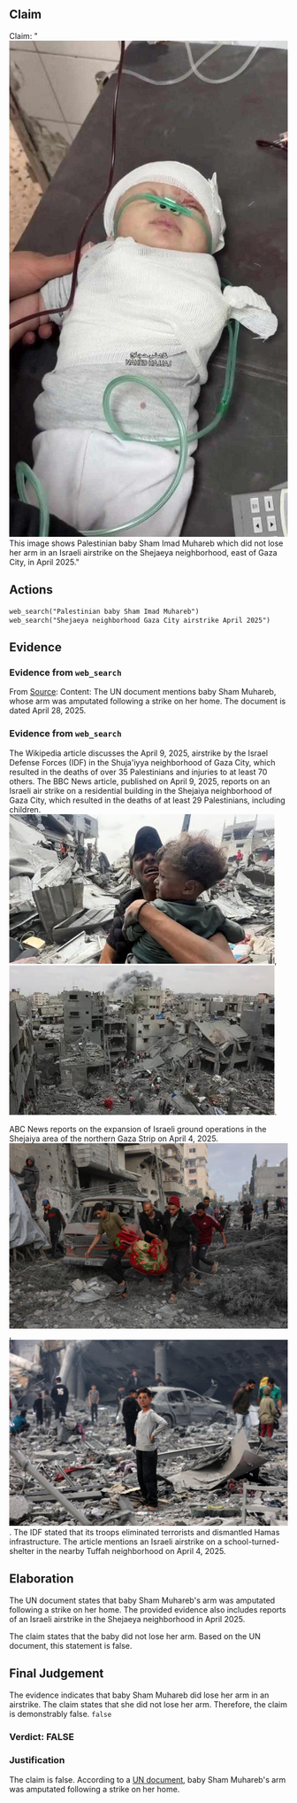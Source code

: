 ## Claim
Claim: "![image 32](media/57.jpg) This image shows Palestinian baby Sham Imad Muhareb which did not lose her arm in an Israeli airstrike on the Shejaeya neighborhood, east of Gaza City, in April 2025."

## Actions
```
web_search("Palestinian baby Sham Imad Muhareb")
web_search("Shejaeya neighborhood Gaza City airstrike April 2025")
```

## Evidence
### Evidence from `web_search`
From [Source](https://www.un.org/unispal/wp-content/uploads/2025/04/196-20250428-ora-01-00-bi.pdf): 
Content: The UN document mentions baby Sham Muhareb, whose arm was amputated following a strike on her home. The document is dated April 28, 2025.


### Evidence from `web_search`
The Wikipedia article discusses the April 9, 2025, airstrike by the Israel Defense Forces (IDF) in the Shuja'iyya neighborhood of Gaza City, which resulted in the deaths of over 35 Palestinians and injuries to at least 70 others. The BBC News article, published on April 9, 2025, reports on an Israeli air strike on a residential building in the Shejaiya neighborhood of Gaza City, which resulted in the deaths of at least 29 Palestinians, including children. ![image 13724](media/2025-08-31_16-39-1756658394-427533.jpg), ![image 13726](media/2025-08-31_16-39-1756658394-721902.jpg).

ABC News reports on the expansion of Israeli ground operations in the Shejaiya area of the northern Gaza Strip on April 4, 2025. ![image 13727](media/2025-08-31_16-39-1756658399-064290.jpg), ![image 13731](media/2025-08-31_16-40-1756658401-022862.jpg). The IDF stated that its troops eliminated terrorists and dismantled Hamas infrastructure. The article mentions an Israeli airstrike on a school-turned-shelter in the nearby Tuffah neighborhood on April 4, 2025.


## Elaboration
The UN document states that baby Sham Muhareb's arm was amputated following a strike on her home. The provided evidence also includes reports of an Israeli airstrike in the Shejaeya neighborhood in April 2025.

The claim states that the baby did not lose her arm. Based on the UN document, this statement is false.


## Final Judgement
The evidence indicates that baby Sham Muhareb did lose her arm in an airstrike. The claim states that she did not lose her arm. Therefore, the claim is demonstrably false. `false`

### Verdict: FALSE

### Justification
The claim is false. According to a [UN document](https://www.un.org/unispal/wp-content/uploads/2025/04/196-20250428-ora-01-00-bi.pdf), baby Sham Muhareb's arm was amputated following a strike on her home.
